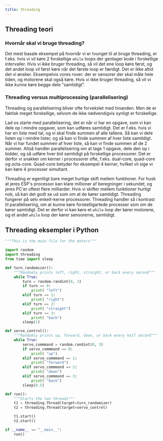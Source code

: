 ```yaml
---
title: threading
---
```


## Threading teori

### Hvornår skal vi bruge threading?

Det mest basale eksempel på hvornår vi er tvunget til at bruge threading, er f.eks. hvis vi vil køre 2 forskellige `while` loops der gentager kode i forskellige intervaller. Hvis vi ikke bruger threading, så vil det ene loop køre først, og det andet loop vil først køre når det første loop er færdigt. Det er ikke altid det vi ønsker. Eksempelvis vores rover: der er sensorer der skal måle hele tiden, og motorene skal også køre. Hvis vi ikke bruger threading, så vil vi ikke kunne køre begge dele "samtidigt".

### Threading versus multiprocessing (parallelisering)

Threading og parallelisering bliver ofte forvekslet med hinanden. Men de er faktisk meget forskellige, selvom de ikke nødvendigvis synligt er forskellige.

Lad os starte med parallelisering, det er når vi har en opgave, som vi kan dele op i mindre opgaver, som kan udføres samtidigt. Det er f.eks. hvis vi har en liste med tal, og vi skal finde summen af alle tallene. Så kan vi dele listen op i mindre lister, og så kan vi finde summen af hver liste samtidigt. Når vi har fundet summen af hver liste, så kan vi finde summen af de 2 summer. Altså handler parallelisering om at tage 1 opgave, dele den op i bidder, og så udføre hver bid samtidigt på forskellige processorer. Det er derfor vi snakker om kerner i processorer ofte, f.eks. dual-core, quad-core og octa-core. Quad-core betyder for eksempel 4 kerner, hvilket vil sige vi kan køre 4 processer simultant.

Threading er egentligt bare meget hurtige skift mellem funktioner. For husk at jeres ESP's processor kan klare millioner af beregninger i sekundet, og jeres PC'er oftest flere milliarder. Hvis vi skifter mellem funktioner hurtigt nok, så kan det godt se ud som om at de kører samtidigt. Threading fungerer på selv enkelt-kerne processorer. Threading handler så i kontrast til parallelisering, om at kunne køre forskelligartede processer som om de kører samtidigt. Det er derfor vi kan køre et `while` loop der kører motorene, og et andet `while` loop der kører sensorerne, samtidigt.

## Threading eksempler i Python

```python
"""This is the main file for the motors"""

import random
import threading
from time import sleep

def turn_randomizer():
    """Randomly prints left, right, straight, or back every second"""
    while True:
        turn = random.randint(0, 3)
        if turn == 0:
            print( "left")
        elif turn == 1:
            print( "right")
        elif turn == 2:
            print( "straight")
        elif turn == 3:
            print( "back")
        sleep(1)

def servo_control():
    """Randomly prints up, forward, down, or back every half second"""
    while True:
        servo_commmand = random.randint(0, 3)
        if servo_commmand == 0:
            print( "up")
        elif servo_commmand == 1:
            print( "forward")
        elif servo_commmand == 2:
            print( "down")
        elif servo_commmand == 3:
            print( "back")
        sleep(0.5)

def run():
    """Starts the two threads"""
    t1 = threading.Thread(target=turn_randomizer)
    t2 = threading.Thread(target=servo_control)

    t1.start()
    t2.start()

if __name__ == "__main__":
    run()
``````